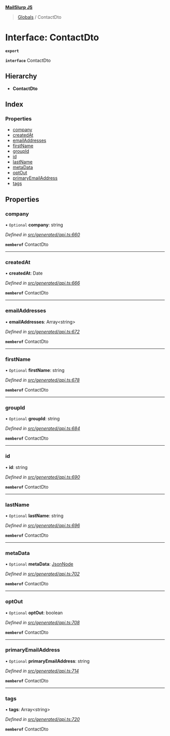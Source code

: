 **[MailSlurp JS](../README.md)**

> [Globals](../README.md) / ContactDto

# Interface: ContactDto

**`export`** 

**`interface`** ContactDto

## Hierarchy

* **ContactDto**

## Index

### Properties

* [company](contactdto.md#company)
* [createdAt](contactdto.md#createdat)
* [emailAddresses](contactdto.md#emailaddresses)
* [firstName](contactdto.md#firstname)
* [groupId](contactdto.md#groupid)
* [id](contactdto.md#id)
* [lastName](contactdto.md#lastname)
* [metaData](contactdto.md#metadata)
* [optOut](contactdto.md#optout)
* [primaryEmailAddress](contactdto.md#primaryemailaddress)
* [tags](contactdto.md#tags)

## Properties

### company

• `Optional` **company**: string

*Defined in [src/generated/api.ts:660](https://github.com/mailslurp/mailslurp-client/blob/37bf78e/src/generated/api.ts#L660)*

**`memberof`** ContactDto

___

### createdAt

•  **createdAt**: Date

*Defined in [src/generated/api.ts:666](https://github.com/mailslurp/mailslurp-client/blob/37bf78e/src/generated/api.ts#L666)*

**`memberof`** ContactDto

___

### emailAddresses

•  **emailAddresses**: Array\<string>

*Defined in [src/generated/api.ts:672](https://github.com/mailslurp/mailslurp-client/blob/37bf78e/src/generated/api.ts#L672)*

**`memberof`** ContactDto

___

### firstName

• `Optional` **firstName**: string

*Defined in [src/generated/api.ts:678](https://github.com/mailslurp/mailslurp-client/blob/37bf78e/src/generated/api.ts#L678)*

**`memberof`** ContactDto

___

### groupId

• `Optional` **groupId**: string

*Defined in [src/generated/api.ts:684](https://github.com/mailslurp/mailslurp-client/blob/37bf78e/src/generated/api.ts#L684)*

**`memberof`** ContactDto

___

### id

•  **id**: string

*Defined in [src/generated/api.ts:690](https://github.com/mailslurp/mailslurp-client/blob/37bf78e/src/generated/api.ts#L690)*

**`memberof`** ContactDto

___

### lastName

• `Optional` **lastName**: string

*Defined in [src/generated/api.ts:696](https://github.com/mailslurp/mailslurp-client/blob/37bf78e/src/generated/api.ts#L696)*

**`memberof`** ContactDto

___

### metaData

• `Optional` **metaData**: [JsonNode](jsonnode.md)

*Defined in [src/generated/api.ts:702](https://github.com/mailslurp/mailslurp-client/blob/37bf78e/src/generated/api.ts#L702)*

**`memberof`** ContactDto

___

### optOut

• `Optional` **optOut**: boolean

*Defined in [src/generated/api.ts:708](https://github.com/mailslurp/mailslurp-client/blob/37bf78e/src/generated/api.ts#L708)*

**`memberof`** ContactDto

___

### primaryEmailAddress

• `Optional` **primaryEmailAddress**: string

*Defined in [src/generated/api.ts:714](https://github.com/mailslurp/mailslurp-client/blob/37bf78e/src/generated/api.ts#L714)*

**`memberof`** ContactDto

___

### tags

•  **tags**: Array\<string>

*Defined in [src/generated/api.ts:720](https://github.com/mailslurp/mailslurp-client/blob/37bf78e/src/generated/api.ts#L720)*

**`memberof`** ContactDto
